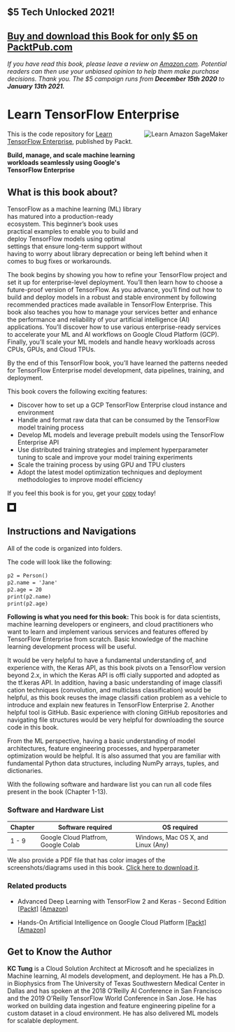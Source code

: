 ## $5 Tech Unlocked 2021!
[Buy and download this Book for only $5 on PacktPub.com](https://www.packtpub.com/product/learn-tensorflow-enterprise/9781800209145)
-----
*If you have read this book, please leave a review on [Amazon.com](https://www.amazon.com/gp/product/1800209142).     Potential readers can then use your unbiased opinion to help them make purchase decisions. Thank you. The $5 campaign         runs from __December 15th 2020__ to __January 13th 2021.__*

# Learn TensorFlow Enterprise

<a href="https://www.packtpub.com/product/learn-tensorflow-enterprise/9781800209145?utm_source=github&utm_medium=repository&utm_campaign=9781800209145"><img src="https://static.packt-cdn.com/products/9781800209145/cover/smaller" alt="Learn Amazon SageMaker" height="256px" align="right"></a>

This is the code repository for [Learn TensorFlow Enterprise](https://www.packtpub.com/product/learn-tensorflow-enterprise/9781800209145?utm_source=github&utm_medium=repository&utm_campaign=9781800209145), published by Packt.

**Build, manage, and scale machine learning workloads seamlessly using Google's TensorFlow Enterprise**

## What is this book about?
TensorFlow as a machine learning (ML) library has matured into a production-ready ecosystem. This beginner’s book uses practical examples to enable you to build and deploy TensorFlow models using optimal settings that ensure long-term support without having to worry about library deprecation or being left behind when it comes to bug fixes or workarounds.

The book begins by showing you how to refine your TensorFlow project and set it up for enterprise-level deployment. You’ll then learn how to choose a future-proof version of TensorFlow. As you advance, you’ll find out how to build and deploy models in a robust and stable environment by following recommended practices made available in TensorFlow Enterprise. This book also teaches you how to manage your services better and enhance the performance and reliability of your artificial intelligence (AI) applications. You’ll discover how to use various enterprise-ready services to accelerate your ML and AI workflows on Google Cloud Platform (GCP). Finally, you’ll scale your ML models and handle heavy workloads across CPUs, GPUs, and Cloud TPUs.

By the end of this TensorFlow book, you’ll have learned the patterns needed for TensorFlow Enterprise model development, data pipelines, training, and deployment.

This book covers the following exciting features: 
* Discover how to set up a GCP TensorFlow Enterprise cloud instance and environment
* Handle and format raw data that can be consumed by the TensorFlow model training process
* Develop ML models and leverage prebuilt models using the TensorFlow Enterprise API
* Use distributed training strategies and implement hyperparameter tuning to scale and improve your model training experiments
* Scale the training process by using GPU and TPU clusters
* Adopt the latest model optimization techniques and deployment methodologies to improve model efficiency

If you feel this book is for you, get your [copy](https://www.amazon.com/dp/B08KYKWX2J) today!

<a href="https://www.packtpub.com/?utm_source=github&utm_medium=banner&utm_campaign=GitHubBanner"><img src="https://raw.githubusercontent.com/PacktPublishing/GitHub/master/GitHub.png" alt="https://www.packtpub.com/" border="5" /></a>

## Instructions and Navigations
All of the code is organized into folders.

The code will look like the following:
```
p2 = Person()
p2.name = 'Jane'
p2.age = 20
print(p2.name)
print(p2.age)

```

**Following is what you need for this book:**
This book is for data scientists, machine learning developers or engineers, and cloud practitioners who want to learn and implement various services and features offered by TensorFlow Enterprise from scratch. Basic knowledge of the machine learning development process will be useful.

It would be very helpful to have a fundamental understanding of, and experience with, the Keras API, as this book pivots on a TensorFlow version beyond 2.x, in which the Keras API is offi cially supported and adopted as the tf.keras API. In addition, having a basic understanding of image classifi cation techniques (convolution, and multiclass classification) would be helpful, as this book reuses the image classifi cation problem as a vehicle to introduce and explain new features in TensorFlow Enterprise 2. Another helpful tool is GitHub. Basic experience with cloning GitHub repositories and navigating file structures would be very helpful for downloading the source code in this book.

From the ML perspective, having a basic understanding of model architectures, feature engineering processes, and hyperparameter optimization would be helpful. It is also assumed that you are familiar with fundamental Python data structures, including NumPy arrays, tuples, and dictionaries.

With the following software and hardware list you can run all code files present in the book (Chapter 1-13).

### Software and Hardware List

| Chapter  | Software required                                                                    | OS required                        |
| -------- | -------------------------------------------------------------------------------------| -----------------------------------|
|  1 - 9   |   Google Cloud Platfrom, Google Colab                                						    | Windows, Mac OS X, and Linux (Any) |

We also provide a PDF file that has color images of the screenshots/diagrams used in this book. [Click here to download it](https://static.packt-cdn.com/downloads/9781800209145_ColorImages.pdf).


### Related products <Other books you may enjoy>
* Advanced Deep Learning with TensorFlow 2 and Keras - Second Edition [[Packt]](https://www.packtpub.com/product/advanced-deep-learning-with-tensorflow-2-and-keras-second-edition/9781838821654) [[Amazon]](https://www.amazon.com/dp/1838821651)

* Hands-On Artificial Intelligence on Google Cloud Platform [[Packt]](https://www.packtpub.com/product/hands-on-artificial-intelligence-on-google-cloud-platform/9781789538465) [[Amazon]](https://www.amazon.com/dp/1789538467)

## Get to Know the Author
**KC Tung** is a Cloud Solution Architect at Microsoft and he specializes in Machine learning, AI models development, and deployment. He has a Ph.D. in Biophysics from The University of Texas Southwestern Medical Center in Dallas and has spoken at the 2018 O’Reilly AI Conference in San Francisco and the 2019 O’Reilly TensorFlow World Conference in San Jose. He has worked on building data ingestion and feature engineering pipeline for a custom dataset in a cloud environment. He has also delivered ML models for scalable deployment.	



